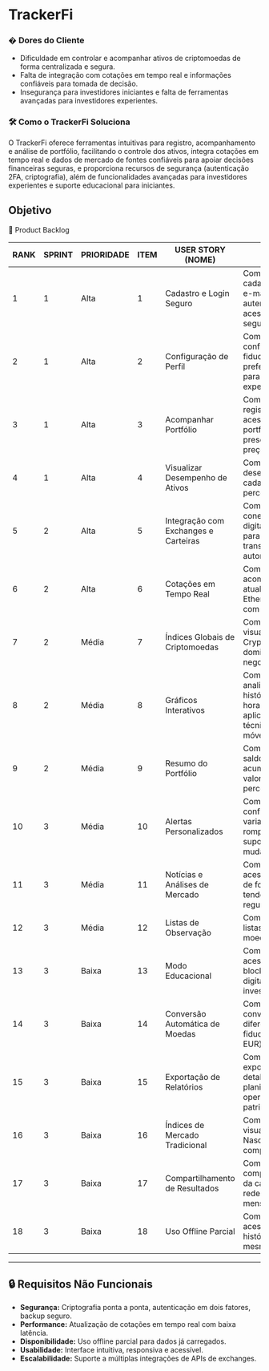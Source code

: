 # TrackerFi


### � Dores do Cliente

- Dificuldade em controlar e acompanhar ativos de criptomoedas de forma centralizada e segura.
- Falta de integração com cotações em tempo real e informações confiáveis para tomada de decisão.
- Insegurança para investidores iniciantes e falta de ferramentas avançadas para investidores experientes.

### 🛠 Como o TrackerFi Soluciona

O TrackerFi oferece ferramentas intuitivas para registro, acompanhamento e análise de portfólio, facilitando o controle dos ativos, integra cotações em tempo real e dados de mercado de fontes confiáveis para apoiar decisões financeiras seguras, e proporciona recursos de segurança (autenticação 2FA, criptografia), além de funcionalidades avançadas para investidores experientes e suporte educacional para iniciantes.


## Objetivo

 📜 Product Backlog 

| RANK | SPRINT | PRIORIDADE | ITEM | USER STORY (NOME) | DESCRIÇÃO APRIMORADA | STATUS |
|------|--------|------------|------|-------------------|----------------------|--------|
| 1 | 1 | Alta | 1 | Cadastro e Login Seguro | Como usuário, quero me cadastrar e fazer login com e-mail/senha , com autenticação 2FA, para acessar o app com segurança. | ⏳ |
| 2 | 1 | Alta | 2 | Configuração de Perfil | Como usuário, quero configurar moeda fiduciária padrão, idioma e preferências de notificação para personalizar minha experiência. | ⏳ |
| 3 | 1 | Alta | 3 | Acompanhar Portfólio | Como usuário, quero registrar carteiras e ter acesso ao desempenho do portfólio e dos ativos presentes  (quantidade, preço, data) | ⏳ |
| 4 | 1 | Alta | 4 | Visualizar Desempenho de Ativos | Como usuário, quero ver o desempenho individual de cada ativo, com variação percentual e valor atual. | ⏳ |
| 5 | 2 | Alta | 5 | Integração com Exchanges e Carteiras | Como usuário, quero conectar minhas carteiras digitais e corretoras via API para sincronizar saldos e transações automaticamente. |- |
| 6 | 2 | Alta | 6 | Cotações em Tempo Real | Como usuário, quero acompanhar preços atualizados de Bitcoin, Ethereum e outras altcoins, com atualização constante. | - |
| 7 | 2 | Média | 7 | Índices Globais de Criptomoedas | Como usuário, quero visualizar índices como Crypto Market Cap, dominância e volume de negociação. | - |
| 8 | 2 | Média | 8 | Gráficos Interativos | Como usuário, quero analisar gráficos com histórico em minutos, horas, dias e meses, aplicando indicadores técnicos (RSI, médias móveis, Bollinger). | - |
| 9 | 2 | Média | 9 | Resumo do Portfólio | Como usuário, quero ver saldo total, lucros/prejuízos acumulados e valorização/desvalorização percentual. | - |
| 10 | 3 | Média | 10 | Alertas Personalizados | Como usuário, quero configurar alertas para variações de preço, rompimento de suportes/resistências e mudanças de volume. |- |
| 11 | 3 | Média | 11 | Notícias e Análises de Mercado | Como usuário, quero acessar notícias e análises de fontes confiáveis sobre tendências e regulamentações. | - |
| 12 | 3 | Média | 12 | Listas de Observação | Como usuário, quero criar listas para monitorar moedas de interesse. |- |
| 13 | 3 | Baixa | 13 | Modo Educacional | Como usuário, quero acessar conteúdos sobre blockchain, segurança digital e boas práticas de investimento. | - |
| 14 | 3 | Baixa | 14 | Conversão Automática de Moedas | Como usuário, quero converter valores para diferentes moedas fiduciárias (BRL, USD, EUR) instantaneamente. | - |
| 15 | 3 | Baixa | 15 | Exportação de Relatórios | Como usuário, quero exportar relatórios detalhados em PDF ou planilhas com histórico de operações e evolução patrimonial. | - |
| 16 | 3 | Baixa | 16 | Índices de Mercado Tradicional | Como usuário, quero visualizar índices como Nasdaq Crypto Index para comparar com criptoativos. |- |
| 17 | 3 | Baixa | 17 | Compartilhamento de Resultados | Como usuário, quero compartilhar desempenho da carteira ou gráficos em redes sociais e apps de mensagens. |- |
| 18 | 3 | Baixa | 18 | Uso Offline Parcial | Como usuário, quero acessar portfólio e histórico já carregados mesmo sem internet. | - |

---

## 🔒 Requisitos Não Funcionais 

- **Segurança:** Criptografia ponta a ponta, autenticação em dois fatores, backup seguro.  
- **Performance:** Atualização de cotações em tempo real com baixa latência.  
- **Disponibilidade:** Uso offline parcial para dados já carregados.  
- **Usabilidade:** Interface intuitiva, responsiva e acessível.  
- **Escalabilidade:** Suporte a múltiplas integrações de APIs de exchanges.  


